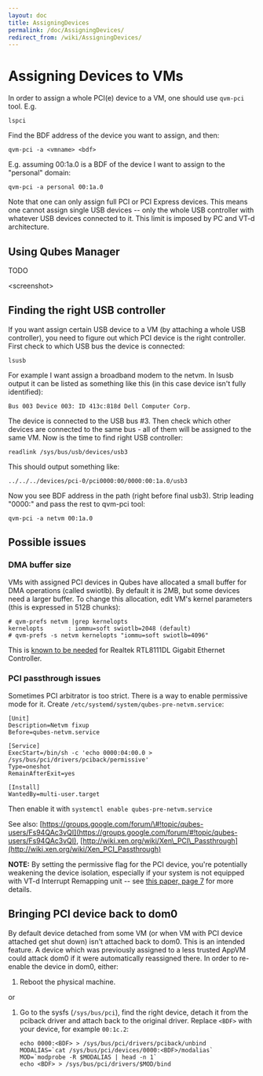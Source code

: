 ```yaml
---
layout: doc
title: AssigningDevices
permalink: /doc/AssigningDevices/
redirect_from: /wiki/AssigningDevices/
---
```


Assigning Devices to VMs
========================

In order to assign a whole PCI(e) device to a VM, one should use `qvm-pci` tool. E.g.

```
lspci
```

Find the BDF address of the device you want to assign, and then:

```
qvm-pci -a <vmname> <bdf>
```

E.g. assuming 00:1a.0 is a BDF of the device I want to assign to the "personal" domain:

```
qvm-pci -a personal 00:1a.0
```

Note that one can only assign full PCI or PCI Express devices. This means one cannot assign single USB devices -- only the whole USB controller with whatever USB devices connected to it. This limit is imposed by PC and VT-d architecture.

Using Qubes Manager
-------------------

TODO

\<screenshot\>

Finding the right USB controller
--------------------------------

If you want assign certain USB device to a VM (by attaching a whole USB controller), you need to figure out which PCI device is the right controller. First check to which USB bus the device is connected:

```
lsusb
```

For example I want assign a broadband modem to the netvm. In lsusb output it can be listed as something like this (in this case device isn't fully identified):

```
Bus 003 Device 003: ID 413c:818d Dell Computer Corp.
```

The device is connected to the USB bus \#3. Then check which other devices are connected to the same bus - all of them will be assigned to the same VM. Now is the time to find right USB controller:

```
readlink /sys/bus/usb/devices/usb3
```

This should output something like:

```
../../../devices/pci-0/pci0000:00/0000:00:1a.0/usb3
```

Now you see BDF address in the path (right before final usb3). Strip leading "0000:" and pass the rest to qvm-pci tool:

```
qvm-pci -a netvm 00:1a.0
```

Possible issues
---------------

### DMA buffer size

VMs with assigned PCI devices in Qubes have allocated a small buffer for DMA operations (called swiotlb). By default it is 2MB, but some devices need a larger buffer. To change this allocation, edit VM's kernel parameters (this is expressed in 512B chunks):

```
# qvm-prefs netvm |grep kernelopts
kernelopts       : iommu=soft swiotlb=2048 (default)
# qvm-prefs -s netvm kernelopts "iommu=soft swiotlb=4096"
```

This is [known to be needed](https://groups.google.com/group/qubes-devel/browse_thread/thread/631c4a3a9d1186e3) for Realtek RTL8111DL Gigabit Ethernet Controller.

### PCI passthrough issues

Sometimes PCI arbitrator is too strict. There is a way to enable permissive mode for it. Create `/etc/systemd/system/qubes-pre-netvm.service`:

```
[Unit]
Description=Netvm fixup
Before=qubes-netvm.service

[Service]
ExecStart=/bin/sh -c 'echo 0000:04:00.0 > /sys/bus/pci/drivers/pciback/permissive'
Type=oneshot
RemainAfterExit=yes

[Install]
WantedBy=multi-user.target
```

Then enable it with `systemctl enable qubes-pre-netvm.service`

See also: [https://groups.google.com/forum/\#!topic/qubes-users/Fs94QAc3vQI](https://groups.google.com/forum/#!topic/qubes-users/Fs94QAc3vQI), [http://wiki.xen.org/wiki/Xen\_PCI\_Passthrough](http://wiki.xen.org/wiki/Xen_PCI_Passthrough)

**NOTE:** By setting the permissive flag for the PCI device, you're potentially weakening the device isolation, especially if your system is not equipped with VT-d Interrupt Remapping unit -- see [this paper, page 7](http://www.invisiblethingslab.com/resources/2011/Software%20Attacks%20on%20Intel%20VT-d.pdf) for more details.

Bringing PCI device back to dom0
--------------------------------

By default device detached from some VM (or when VM with PCI device attached get shut down) isn't attached back to dom0. This is an intended feature. A device which was previously assigned to a less trusted AppVM could attack dom0 if it were automatically reassigned there. In order to re-enable the device in dom0, either:

1.  Reboot the physical machine.

or

1.  Go to the sysfs (`/sys/bus/pci`), find the right device, detach it from the pciback driver and attach back to the original driver. Replace `<BDF>` with your device, for example `00:1c.2`:

    ```
    echo 0000:<BDF> > /sys/bus/pci/drivers/pciback/unbind
    MODALIAS=`cat /sys/bus/pci/devices/0000:<BDF>/modalias`
    MOD=`modprobe -R $MODALIAS | head -n 1`
    echo <BDF> > /sys/bus/pci/drivers/$MOD/bind 
    ```


